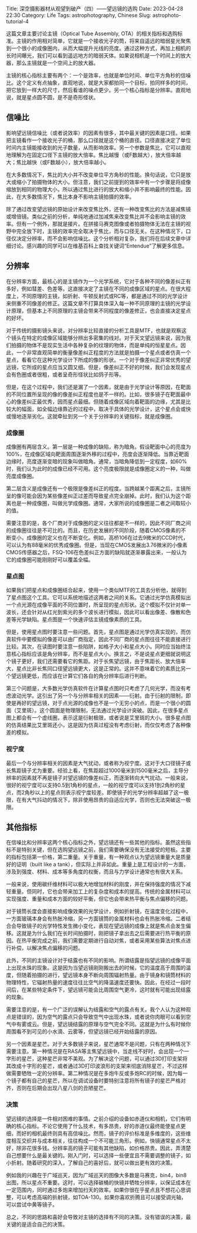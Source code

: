 Title: 深空摄影器材从观望到破产（四）——望远镜的选购
Date: 2023-04-28 22:30
Category: Life
Tags: astrophotography, Chinese
Slug: astrophoto-tutorial-4

这篇文章主要讨论主镜（Optical Tube Assembly, OTA）的相关指标和选购标准。主镜的作用相对简单，它就是一个接收光子的筒，将来自遥远的暗弱星光聚焦到一个很小的成像圈内，从而大幅提升光线的亮度。通过这种方式，再加上相机的长时间曝光，我们可以看到遥远地方的暗弱天体。如果说相机是一个时间上的放大器，那么主镜就是一个空间上的放大器。

主镜的核心指标主要有两个：一个是效率，也就是单位时间、单位平方角秒的信噪比。这个定义有点抽象，直观地说，就是大家都拍同一个目标，拍同样多的时间，把它放到一样大的尺寸，然后看谁的噪点更少。另一个核心指标是分辨率。直观地说，就是星点圆不圆，是不是奇形怪状。

## 信噪比

影响望远镜信噪比（或者说效率）的因素有很多，其中最关键的因素是口径。如果把主镜看作一个接收光子的桶，那么口径就是这个桶的直径。口径直接决定了单位时间内主镜能接收到的光子数量，从而影响效率。另一个参数是焦比，它可以直观地理解为在固定口径下主镜的放大倍率。焦比越慢（或F数越大），放大倍率越大；焦比越快（或F数越小），放大倍率越小。

在大多数情况下，焦比的大小并不改变单位平方角秒的性能。换句话说，它只是放大或缩小了拍摄物体的大小。但注意，我们之前提到的效率中有一个步骤是将成像缩放到相同的物理大小，所以通过焦比进行的放大和缩小并不影响最终的性能。因此，在大多数情况下，焦比本身不影响主镜拍摄的效率。

除了通过改变望远镜的原始设计来改变焦比外，还有一种改变焦比的方法是减焦镜或增倍镜。类似之前的分析，单纯地通过加减焦来改变焦比并不会影响主镜的效率。但有一个例外，那就是接片。在拼接马赛克图像或者拍摄物体无法在主镜的视野中完全放下时，主镜的效率完全取决于焦比，而与口径无关。在这种情况下，口径仅决定分辨率，而不会影响信噪比。这个分析相对复杂，我们将在后续文章中详细讨论。感兴趣的同学可以在维基百科上查找关键词“Entendue”了解更多信息。

## 分辨率

在分辨率方面，最核心的是主镜作为一个光学系统，它对于各种不同的像差纠正有多好，例如彗差、色差等。这直接决定了主镜在不同的成像区域的星点。在很大程度上，不同原理的主镜，如折射、牛顿反射式或RC等，都是通过不同的光学设计来侧重不同像差的修正。这篇文章不打算具体深入每一种不同原理的主镜的光学设计原理，但基本上不同原理的主镜会带来不同程度的像差修正，也会直接决定星点的好坏。

对于传统的摄影镜头来说，对分辨率比较直接的分析工具是MTF，也就是观察这个镜头在特定的成像区域能够分辨出多密集的线对。对于天文望远镜来说，因为我们拍摄的物体不是现实生活中各种复杂的纹理的物体，而是单纯的恒星星点。因此，一个非常直观简单的衡量像差纠正程度的方法就是拍摄一个星点或者仿真一个星点，看看它在这种光学设计下所成的像的形状。一个对于像差纠正非常优秀的望远镜，它所成的星点应当又圆又细。但是，像差纠正不好的时候，我们会发现星点会有色圈或者很粗，或者呈奇形怪状比如鸽子形等。

但是，在这个过程中，我们还是漏了一个因素，就是由于光学设计等原因，在靶面的不同位置所呈现的像的像差纠正程度也是不一样的。比如，很多镜子在靶面最中心的像差纠正最优秀，因而星点最细。但随着成像区域向着靶面的边缘，尤其是比较大的幅面，如全幅边缘靠近的过程中，取决于具体的光学设计，这个星点会或快或慢地逐渐劣化。这就牵扯到另一个关于分辨率的关键指标，就是成像圈。

### 成像圈

成像圈有两层含义。第一层是一种成像的缺陷，称为暗角。假设靶面中心的亮度为100%，在成像区域向靶面周围逐渐外移的过程中，亮度会逐渐降低。当靠近靶面边缘时，亮度逐渐变暗的现象叫做暗角。通常，当暗角降低到一定程度，如60%时，我们认为此时的成像已经不可用。这个亮度极限就是成像圈定义的一种，叫做亮度成像圈。

第二层含义是成像还有一个极限是像差纠正的程度。当跨越某个距离之后，主镜所呈的像可能会因为某些像差纠正过差而导致星点完全崩掉。此时，我们认为这个距离也是一种成像圈，叫做光学成像圈。通常，大家所说的成像圈是二者之间取较小的值。

需要注意的是，各个厂商对于成像圈的定义往往都是不一样的，因此不同厂商之间的成像圈往往是不可比的。而且，在历史发展的不同阶段，随着CMOS像素的不断变小，成像圈的定义也在不断变化。例如，高桥106在过去9微米的CCD时代，可以认为有88毫米的优秀成像圈。但是，当现在CMOS发展出3.76微米的小像素CMOS传感器之后，FSQ-106在色差纠正方面的缺陷就逐渐暴露出来，一般认为它的成像圈可能刚刚好可以覆盖全幅。

### 星点图

如果我们把星点和成像圈结合起来，使用一个类似MTF的工具去分析他，就得到了星点图这个工具。它可以系统地描述这两者之间的关系。它通过光学仿真模拟出一个点光源在成像平面的不同位置时，所呈现的星点形状。这个模拟不仅针对单一波长，还会针对从红光到紫光的多个波长进行模拟，因此可以看出像差、像散和色差等光学缺陷。星点图是一个快速评估主镜成像素质的工具。

但是，使用星点图时要注意一些问题。首先，星点图是通过光学仿真实现的，而仿真软件中要模拟的像差可以由厂商指定，因此不同厂商的星点图往往不能直接进行比较。其次，在读图时要注意一些陷阱，如格子大小和星点大小。同时应当始终注意核心指标应该是角分辨率，而不是星点大小。换言之，不是说星点更细就说明这个镜子更好，我们还需要看它的焦距。对于长焦望远镜，由于焦距长、放大倍率大，星点比非长焦同口径望远镜更大，这是正常的。这并不意味着它的素质比另一个望远镜更低，而应该在计算它们各自的角分辨率后进行判断。

第三个问题是，大多数光学仿真软件在计算星点图时只考虑了几何光学，而没有考虑波动光学。这引出了另一个与分辨率相关的因素——衍射。由于衍射的限制，即使是再好的望远镜，对于点光源的成像也不是一个无穷小的点，而是一个很小的圆面（艾里斑）。这个圆面是物理限制，无法通过光学设计突破。因此，在很多星点图上都会有一个虚线圈，表示这是衍射极限，或者说是艾里斑的大小。很多星点图的仿真结果比艾里斑还小，这是因为仿真过程没有考虑衍射，而仅仅考虑了各种像差的模拟。

### 视宁度

最后一个与分辨率相关的因素是大气扰动，或者称为视宁度。这对于大口径镜子或长焦距镜子尤为重要。经验上看，在焦距超过1000毫米到1500毫米之后，主导分辨率的因素就不再是镜子对望远镜的像差纠正，而逐渐转向大气扰动。一般来说，很好的视宁度可以支持0.5到1角秒的星点，一般的视宁度可以支持1到2角秒的星点，而2角秒以上的星点则表示视宁度较差。即使镜子的光学分辨率超越了这一极限，在有大气抖动的情况下，除非使用昂贵的自适应光学，否则也无法突破这一极限。

## 其他指标

在信噪比和分辨率这两个核心指标之外，望远镜还有一些其他的指标。虽然这些指标不是特别关键，但在选购望远镜之前，我们需要确保没有无法接受的短板。主要的指标包括第一价格，第二重量。关于重量，有一种观点认为望远镜重量大是质量好的证明（built like a tank），但实际上并非如此。重量上是工程设计的一方面，涉及到强度、材料、成本等多角度的权衡，而且与力学设计通常也有很大关系。

一般来说，使用碳纤维材料可以极大地增加材料的刚度，并在保持强度的情况下减轻重量。但同时，它也会带来加工上的复杂度和成本的提高。传统的金属材料可以实现强度、重量和成本方面的较好平衡，但它也会带来热平衡与焦点偏移的问题。

对于镜筒长度会直接影响成像效果的光学设计，例如折射镜，在温度变化过程中，一方面玻璃本身会有热胀冷缩，另一方面镜筒的金属材料也会有热胀冷缩。二者结合会导致镜子的光学特性发生微小变化，表现在望远镜的成像上就是焦点会发生偏移。这就是为什么我们在长时间拍摄时，刚把镜子拿出去之后需要进行热平衡的原因。在热平衡完成之前，我们需要定期进行自动对焦，或者采用某些算法对焦点进行补偿，以解决焦点偏移的问题。

此外，不同的主镜设计对于结露也有不同的影响。所谓结露是指望远镜的成像平面上出现水珠的现象。这是因为当望远镜刚刚搬出去的时候，它的温度高于周围的温度，但随着拍摄的进行，望远镜本身不断向周围辐射热量。由于镜身和镜筒材料的物理特性，它辐射热量的速度往往比空气的降温速度还要快。因此，在经过一段时间后，在某些特定条件下，望远镜可能会比周围空气更冷，这时就有可能出现结露的现象。

需要注意的是，有一个广泛的误解认为结露和空气的露点有关。我个人认为这种观点是错误的，因为空气的露点只会导致空气中出现水珠，或者说你肉眼可以看到空气中有雾或云。但是，望远镜结露的原理与空气完全不同。这就是为什么有时候你周围看不到可见的小水滴、云雾等，但望远镜已经开始结露的原因。

另一个因素是星芒。对于大多数镜子来说，星芒通常不是问题，只有在两种情况下需要注意。第一种情况是在RASA等主焦望远镜中，当走线不好时，会出现一个一字形的星芒，这种星芒非常不美观。为了解决这个问题，可以通过3D打印支架将其改成十字形的星芒，或者通过3D打印波浪形的支架来彻底消除星芒，不过这样做需要牺牲一定的分辨率。第二种情况是在多炮牛反或多炮RC的时候，因为每一个镜子都有自己的星芒，所以在调试设备时要特别注意将所有镜子的星芒严格对齐，否则在后期会出现八星八剑的丑陋星芒。

### 决策

望远镜的选择是一件相对困难的事情。之前介绍的设备如赤道仪和相机，它们有明确的核心指标。不论它使用了什么技术，有多昂贵，好的赤道仪最终能使星点更细，而好的相机最终则具有高信噪比。然而，镜子的评价标准是多维度的，这些维度相互交织并与成本相关，往往构成一个不可能三角形。例如，快镜通常星点不太好，除非花很多钱。分辨率高的镜子可能有其他缺陷，如价格昂贵。因此，弄清楚自己想要什么是最关键的。刚入门时，可以选择一些便宜且不需要调整的镜子，如小折射。随着研究的深入，了解自己的喜好后，就可以做出更有效的决策。

例如我的兴趣在于广域巡天，因为广域巡天的图像大多数是马赛克，bin4，bin8出图，所以星点不重要。这时，可以选择碳桶的快镜并牺牲分辨率，以保证成本在一定范围内，同时通过多炮来增加扫天的效率。如果你很在乎星点且不想花心思调整，可以考虑高端的折射镜，如TOA-130。如果你喜欢折腾且可以接受调光轴，可以尝试中黄等镜子。

总之，不同的思路和喜好会导致对主镜的选择有不同的决策。没有错误的决策，最关键的是适合自己的决策。